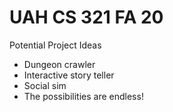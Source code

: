 # UAH CS 321 FA 20
Potential Project Ideas
- Dungeon crawler
- Interactive story teller
- Social sim
- The possibilities are endless!